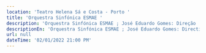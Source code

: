 ```yaml
---
location: 'Teatro Helena Sá e Costa - Porto '
title: 'Orquestra Sinfónica ESMAE '
description: 'Orquestra Sinfónica ESMAE ; José Eduardo Gomes: Direção '
descriptionEn: 'Orquestra Sinfónica ESMAE ; José Eduardo Gomes: Direction '
url: null
dateTime: '02/01/2022 21:00 PM'
---
```


